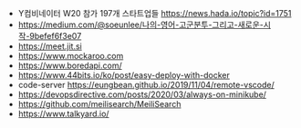 
* Y컴비네이터 W20 참가 197개 스타트업들 https://news.hada.io/topic?id=1751
* https://medium.com/@soeunlee/나의-영어-고군분투-그리고-새로운-시작-9befef6f3e07
* https://meet.jit.si
* https://www.mockaroo.com
* https://www.boredapi.com/
* https://www.44bits.io/ko/post/easy-deploy-with-docker
* code-server https://eungbean.github.io/2019/11/04/remote-vscode/
* https://devopsdirective.com/posts/2020/03/always-on-minikube/
* https://github.com/meilisearch/MeiliSearch
* https://www.talkyard.io/
